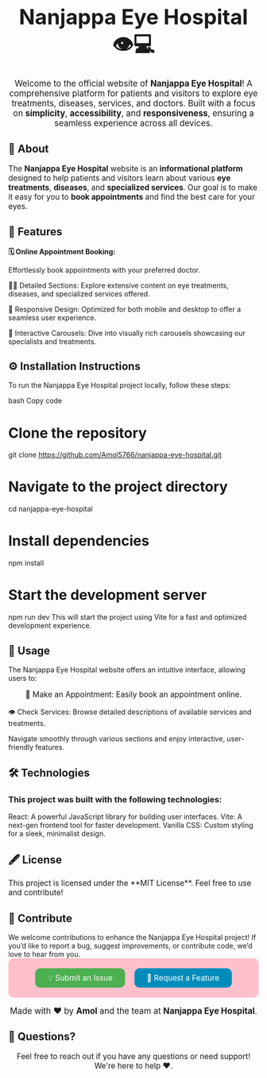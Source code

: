 <h1 align="center" style="font-size: 3em;">Nanjappa Eye Hospital 👁️💻</h1> <p align="center" style="font-size: 1.2em;"> Welcome to the official website of <strong>Nanjappa Eye Hospital</strong>! A comprehensive platform for patients and visitors to explore eye treatments, diseases, services, and doctors. Built with a focus on <strong>simplicity</strong>, <strong>accessibility</strong>, and <strong>responsiveness</strong>, ensuring a seamless experience across all devices. </p>
<h2>🏥 About</h2> <p style="font-size: 1.1em;"> The <strong>Nanjappa Eye Hospital</strong> website is an <strong>informational platform</strong> designed to help patients and visitors learn about various <strong>eye treatments</strong>, <strong>diseases</strong>, and <strong>specialized services</strong>. Our goal is to make it easy for you to <strong>book appointments</strong> and find the best care for your eyes. </p>
<h2>🌟 Features</h2> <p align="center" style="font-size: 1.1em;">  

<strong> 🗓 Online Appointment Booking: </strong>   <p> Effortlessly book appointments with your preferred doctor. </p>

👨‍⚕️ Detailed Sections: Explore extensive content on eye treatments, diseases, and specialized services offered.

📱 Responsive Design: Optimized for both mobile and desktop to offer a seamless user experience.

🎡 Interactive Carousels: Dive into visually rich carousels showcasing our specialists and treatments.

</p>
<h2>⚙️ Installation Instructions</h2>
To run the Nanjappa Eye Hospital project locally, follow these steps:

bash
Copy code
# Clone the repository
git clone https://github.com/Amol5766/nanjappa-eye-hospital.git

# Navigate to the project directory
cd nanjappa-eye-hospital

# Install dependencies
npm install

# Start the development server
npm run dev
This will start the project using Vite for a fast and optimized development experience.

<h2>🚀 Usage</h2>
The Nanjappa Eye Hospital website offers an intuitive interface, allowing users to:

<p align="center" style="font-size: 1.1em;">
📅 Make an Appointment: Easily book an appointment online.

👁 Check Services: Browse detailed descriptions of available services and treatments.

</p>
Navigate smoothly through various sections and enjoy interactive, user-friendly features.

<h2>🛠 Technologies</h2> <p align="center" style="font-size: 1.1em;"> <h3>This project was built with the following technologies:</h3>
React: A powerful JavaScript library for building user interfaces.
Vite: A next-gen frontend tool for faster development.
Vanilla CSS: Custom styling for a sleek, minimalist design.
</p>
<h2>🖋 License</h2> <p style="font-size: 1.1em;"> This project is licensed under the **MIT License**. Feel free to use and contribute! </p>
<h2>🙌 Contribute</h2>
We welcome contributions to enhance the Nanjappa Eye Hospital project! If you’d like to report a bug, suggest improvements, or contribute code, we’d love to hear from you.

<div align="center" style="background-color: #FFC0CB; padding: 20px; border-radius: 10px; max-width: 600px; margin: auto;"> <a href="https://github.com/Amol5766/nanjappa-eye-hospital/issues/new" style="background-color: #4CAF50; color: white; padding: 10px 25px; text-align: center; text-decoration: none; display: inline-block; border-radius: 10px; font-size: 1.1em; margin-right: 15px;">💡 Submit an Issue</a> <a href="https://github.com/Amol5766/nanjappa-eye-hospital/pulls" style="background-color: #008CBA; color: white; padding: 10px 25px; text-align: center; text-decoration: none; display: inline-block; border-radius: 10px; font-size: 1.1em;">🚀 Request a Feature</a> </div>
<p align="center" style="font-size: 1.2em;">Made with ❤️ by <strong>Amol</strong> and the team at <strong>Nanjappa Eye Hospital</strong>.</p>
<h2>📧 Questions?</h2> <p align="center" style="font-size: 1.1em;"> Feel free to reach out if you have any questions or need support! We're here to help ❤️. </p>
